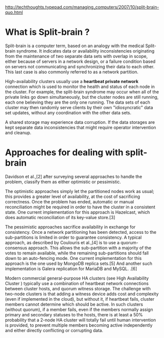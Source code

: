http://techthoughts.typepad.com/managing_computers/2007/10/split-brain-quo.html

# What is Split-brain ?

Split-brain is a computer term, based on an analogy with the medical Split-brain syndrome. It indicates data or availability inconsistencies originating from the maintenance of two separate data sets with overlap in scope, either because of servers in a network design, or a failure condition based on servers not communicating and synchronizing their data to each other. This last case is also commonly referred to as a network partition.

High-availability clusters usually use a __heartbeat private network__ connection which is used to monitor the health and status of each node in the cluster. For example, the split-brain syndrome may occur when all of the private links go down simultaneously, but the cluster nodes are still running, each one believing they are the only one running. The data sets of each cluster may then randomly serve clients by their own "idiosyncratic" data set updates, without any coordination with the other data sets.

A shared storage may experience data corruption. If the data storages are kept separate data inconsistencies that might require operator intervention and cleanup.

# Approaches for dealing with split-brain

Davidson et al.,[2] after surveying several approaches to handle the problem, classify them as either optimistic or pessimistic.

The optimistic approaches simply let the partitioned nodes work as usual; this provides a greater level of availability, at the cost of sacrificing correctness. Once the problem has ended, automatic or manual reconciliation might be required in order to have the cluster in a consistent state. One current implementation for this approach is Hazelcast, which does automatic reconciliation of its key-value store.[3]

The pessimistic approaches sacrifice availability in exchange for consistency. Once a network partitioning has been detected, access to the sub-partitions is limited in order to guarantee consistency. A typical approach, as described by Coulouris et al.,[4] is to use a quorum-consensus approach. This allows the sub-partition with a majority of the votes to remain available, while the remaining sub-partitions should fall down to an auto-fencing mode. One current implementation for this approach is the one used by MongoDB replica sets.[5] And another such implementation is Galera replication for MariaDB and MySQL. .[6]

Modern commercial general-purpose HA clusters (see High Availability Cluster ) typically use a combination of heartbeat network connections between cluster hosts, and quorum witness storage. The challenge with two-node clusters is that adding a witness device adds cost and complexity (even if implemented in the cloud), but without it, if heartbeat fails, cluster members cannot determine which should be active. In such clusters (without quorum), if a member fails, even if the members normally assign primary and secondary statuses to the hosts, there is at least a 50% probability that a 2-node HA cluster will totally fail until human intervention is provided, to prevent multiple members becoming active independently and either directly conflicting or corrupting data.
